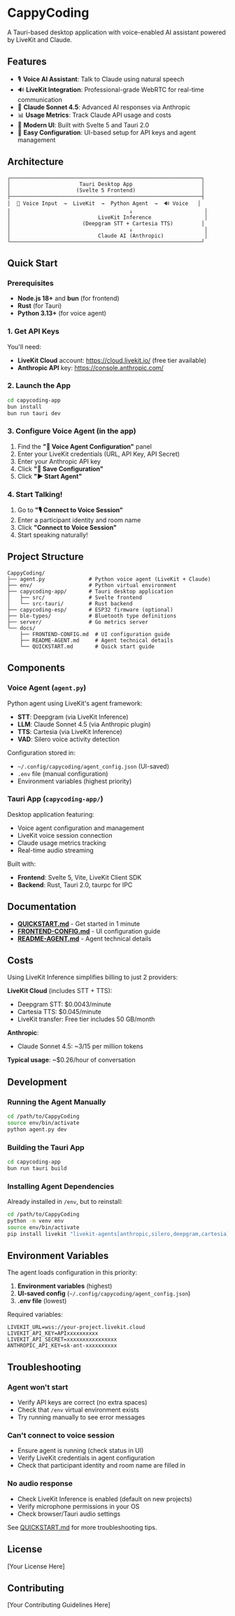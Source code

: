 # CappyCoding

A Tauri-based desktop application with voice-enabled AI assistant powered by LiveKit and Claude.

## Features

- 🎙️ **Voice AI Assistant**: Talk to Claude using natural speech
- 🔊 **LiveKit Integration**: Professional-grade WebRTC for real-time communication
- 🤖 **Claude Sonnet 4.5**: Advanced AI responses via Anthropic
- 📊 **Usage Metrics**: Track Claude API usage and costs
- 🎨 **Modern UI**: Built with Svelte 5 and Tauri 2.0
- 🔧 **Easy Configuration**: UI-based setup for API keys and agent management

## Architecture

```
┌─────────────────────────────────────────────────────────────┐
│                      Tauri Desktop App                      │
│                     (Svelte 5 Frontend)                     │
├─────────────────────────────────────────────────────────────┤
│  🎤 Voice Input  →  LiveKit  →  Python Agent  →  🔊 Voice   │
│                                      ↓                       │
│                            LiveKit Inference                 │
│                       (Deepgram STT + Cartesia TTS)         │
│                                      ↓                       │
│                            Claude AI (Anthropic)             │
└─────────────────────────────────────────────────────────────┘
```

## Quick Start

### Prerequisites

- **Node.js 18+** and **bun** (for frontend)
- **Rust** (for Tauri)
- **Python 3.13+** (for voice agent)

### 1. Get API Keys

You'll need:
- **LiveKit Cloud** account: https://cloud.livekit.io/ (free tier available)
- **Anthropic API** key: https://console.anthropic.com/

### 2. Launch the App

```bash
cd capycoding-app
bun install
bun run tauri dev
```

### 3. Configure Voice Agent (in the app)

1. Find the **"🤖 Voice Agent Configuration"** panel
2. Enter your LiveKit credentials (URL, API Key, API Secret)
3. Enter your Anthropic API key
4. Click **"💾 Save Configuration"**
5. Click **"▶️ Start Agent"**

### 4. Start Talking!

1. Go to **"🎙️ Connect to Voice Session"**
2. Enter a participant identity and room name
3. Click **"Connect to Voice Session"**
4. Start speaking naturally!

## Project Structure

```
CappyCoding/
├── agent.py              # Python voice agent (LiveKit + Claude)
├── env/                  # Python virtual environment
├── capycoding-app/       # Tauri desktop application
│   ├── src/              # Svelte frontend
│   └── src-tauri/        # Rust backend
├── capycoding-esp/       # ESP32 firmware (optional)
├── ble-types/            # Bluetooth type definitions
├── server/               # Go metrics server
└── docs/
    ├── FRONTEND-CONFIG.md  # UI configuration guide
    ├── README-AGENT.md     # Agent technical details
    └── QUICKSTART.md       # Quick start guide
```

## Components

### Voice Agent (`agent.py`)

Python agent using LiveKit's agent framework:
- **STT**: Deepgram (via LiveKit Inference)
- **LLM**: Claude Sonnet 4.5 (via Anthropic plugin)
- **TTS**: Cartesia (via LiveKit Inference)
- **VAD**: Silero voice activity detection

Configuration stored in:
- `~/.config/capycoding/agent_config.json` (UI-saved)
- `.env` file (manual configuration)
- Environment variables (highest priority)

### Tauri App (`capycoding-app/`)

Desktop application featuring:
- Voice agent configuration and management
- LiveKit voice session connection
- Claude usage metrics tracking
- Real-time audio streaming

Built with:
- **Frontend**: Svelte 5, Vite, LiveKit Client SDK
- **Backend**: Rust, Tauri 2.0, taurpc for IPC

## Documentation

- **[QUICKSTART.md](QUICKSTART.md)** - Get started in 1 minute
- **[FRONTEND-CONFIG.md](FRONTEND-CONFIG.md)** - UI configuration guide
- **[README-AGENT.md](README-AGENT.md)** - Agent technical details

## Costs

Using LiveKit Inference simplifies billing to just 2 providers:

**LiveKit Cloud** (includes STT + TTS):
- Deepgram STT: $0.0043/minute
- Cartesia TTS: $0.045/minute
- LiveKit transfer: Free tier includes 50 GB/month

**Anthropic**:
- Claude Sonnet 4.5: ~$3/$15 per million tokens

**Typical usage**: ~$0.26/hour of conversation

## Development

### Running the Agent Manually

```bash
cd /path/to/CappyCoding
source env/bin/activate
python agent.py dev
```

### Building the Tauri App

```bash
cd capycoding-app
bun run tauri build
```

### Installing Agent Dependencies

Already installed in `/env`, but to reinstall:

```bash
cd /path/to/CappyCoding
python -m venv env
source env/bin/activate
pip install livekit "livekit-agents[anthropic,silero,deepgram,cartesia]"
```

## Environment Variables

The agent loads configuration in this priority:

1. **Environment variables** (highest)
2. **UI-saved config** (`~/.config/capycoding/agent_config.json`)
3. **.env file** (lowest)

Required variables:
```env
LIVEKIT_URL=wss://your-project.livekit.cloud
LIVEKIT_API_KEY=APIxxxxxxxxxx
LIVEKIT_API_SECRET=xxxxxxxxxxxxxxxx
ANTHROPIC_API_KEY=sk-ant-xxxxxxxxxx
```

## Troubleshooting

### Agent won't start
- Verify API keys are correct (no extra spaces)
- Check that `/env` virtual environment exists
- Try running manually to see error messages

### Can't connect to voice session
- Ensure agent is running (check status in UI)
- Verify LiveKit credentials in agent configuration
- Check that participant identity and room name are filled in

### No audio response
- Check LiveKit Inference is enabled (default on new projects)
- Verify microphone permissions in your OS
- Check browser/Tauri audio settings

See [QUICKSTART.md](QUICKSTART.md) for more troubleshooting tips.

## License

[Your License Here]

## Contributing

[Your Contributing Guidelines Here]
